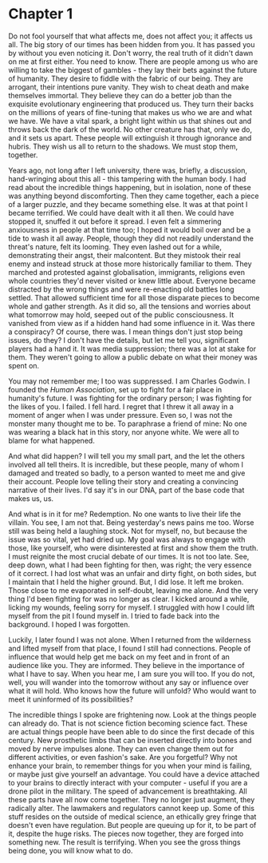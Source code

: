 
# Chapter 1

Do not fool yourself that what affects me, does not affect you; it affects us all. The big story of our times has been hidden from you. It has passed you by without you even noticing it. Don't worry, the real truth of it didn't dawn on me at first either. You need to know. There are people among us who are willing to take the biggest of gambles - they lay their bets against the future of humanity. They desire to fiddle with the fabric of our being. They are arrogant, their intentions pure vanity. They wish to cheat death and make themselves immortal. They believe they can do a better job than the exquisite evolutionary engineering that produced us. They turn their backs on the millions of years of fine-tuning that makes us who we are and what we have. We have a vital spark, a bright light within us that shines out and throws back the dark of the world. No other creature has that, only we do, and it sets us apart. These people will extinguish it through ignorance and hubris. They wish us all to return to the shadows. We must stop them, together.

Years ago, not long after I left university, there was, briefly, a discussion, hand-wringing about this all - this tampering with the human body. I had read about the incredible things happening, but in isolation, none of these was anything beyond discomforting. Then they came together, each a piece of a larger puzzle, and they became something else. It was at that point I became terrified. We could have dealt with it all then. We could have stopped it, snuffed it out before it spread. I even felt a simmering anxiousness in people at that time too; I hoped it would boil over and be a tide to wash it all away. People, though they did not readily understand the threat's nature, felt its looming. They even lashed out for a while, demonstrating their angst, their malcontent. But they mistook their real enemy and instead struck at those more historically familiar to them. They marched and protested against globalisation, immigrants, religions even whole countries they'd never visited or knew little about. Everyone became distracted by the wrong things and were re-enacting old battles long settled. That allowed sufficient time for all those disparate pieces to become whole and gather strength. As it did so, all the tensions and worries about what tomorrow may hold, seeped out of the public consciousness. It vanished from view as if a hidden hand had some influence in it. Was there a conspiracy? Of course, there was. I mean things don't just stop being issues, do they? I don't have the details, but let me tell you, significant players had a hand it. It was media suppression; there was a lot at stake for them. They weren't going to allow a public debate on what their money was spent on.

You may not remember me; I too was suppressed. I am Charles Godwin. I founded the *Human Association*, set up to fight for a fair place in humanity's future. I was fighting for the ordinary person; I was fighting for the likes of you. I failed. I fell hard. I regret that I threw it all away in a moment of anger when I was under pressure. Even so, I was not the monster many thought me to be. To paraphrase a friend of mine: No one was wearing a black hat in this story, nor anyone white. We were all to blame for what happened. 

And what did happen? I will tell you my small part, and the let the others involved all tell theirs. It is incredible, but these people, many of whom I damaged and treated so badly, to a person wanted to meet me and give their account. People love telling their story and creating a convincing narrative of their lives. I'd say it's in our DNA, part of the base code that makes us, us.

And what is in it for me? Redemption. No one wants to live their life the villain. You see, I am not that. Being yesterday's news pains me too. Worse still was being held a laughing stock. Not for myself, no, but because the issue was so vital, yet had dried up. My goal was always to engage with those, like yourself, who were disinterested at first and show them the truth. I must reignite the most crucial debate of our times. It is not too late. See, deep down, what I had been fighting for then, was right; the very essence of it correct. I had lost what was an unfair and dirty fight, on both sides, but I maintain that I held the higher ground. But, I did lose. It left me broken. Those close to me evaporated in self-doubt, leaving me alone. And the very thing I'd been fighting for was no longer as clear. I kicked around a while, licking my wounds, feeling sorry for myself. I struggled with how I could lift myself from the pit I found myself in. I tried to fade back into the background. I hoped I was forgotten.

Luckily, I later found I was not alone. When I returned from the wilderness and lifted myself from that place, I found I still had connections. People of influence that would help get me back on my feet and in front of an audience like you. They are informed. They believe in the importance of what I have to say. When you hear me, I am sure you will too. If you do not, well, you will wander into the tomorrow without any say or influence over what it will hold. Who knows how the future will unfold? Who would want to meet it uninformed of its possibilities? 

The incredible things I spoke are frightening now. Look at the things people can already do. That is not science fiction becoming science fact. These are actual things people have been able to do since the first decade of this century. New prosthetic limbs that can be inserted directly into bones and moved by nerve impulses alone. They can even change them out for different activities, or even fashion's sake. Are you forgetful? Why not enhance your brain, to remember things for you when your mind is failing, or maybe just give yourself an advantage. You could have a device attached to your brains to directly interact with your computer - useful if you are a drone pilot in the military. The speed of advancement is breathtaking. All these parts have all now come together. They no longer just augment, they radically alter. The lawmakers and regulators cannot keep up. Some of this stuff resides on the outside of medical science, an ethically grey fringe that doesn't even have regulation. But people are queuing up for it, to be part of it, despite the huge risks.  The pieces now together, they are forged into something new. The result is terrifying. When you see the gross things being done, you will know what to do.
 
